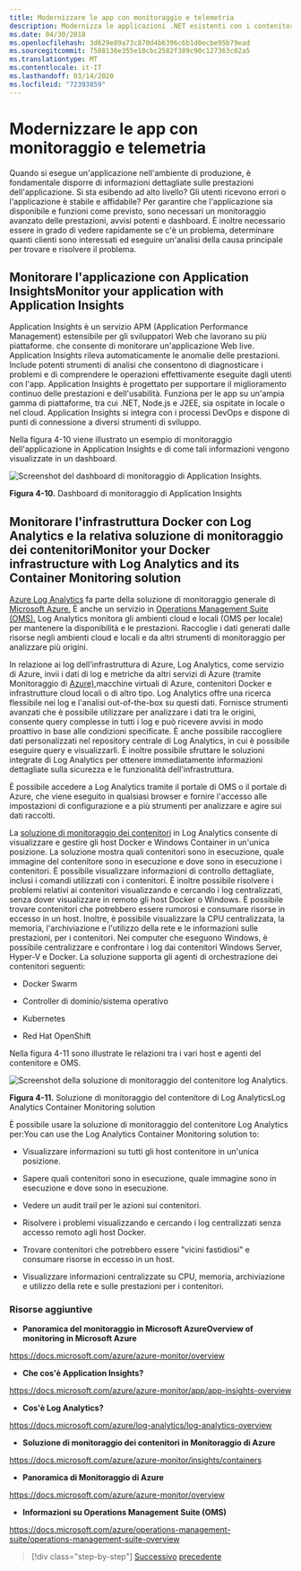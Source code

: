 ```yaml
---
title: Modernizzare le app con monitoraggio e telemetria
description: Modernizza le applicazioni .NET esistenti con i contenitori di Azure Cloud e Windows . Modernizza le tue app con monitoraggio e telemetria
ms.date: 04/30/2018
ms.openlocfilehash: 3d629e89a73c870d4b6396c6b1d0ecbe95b79ead
ms.sourcegitcommit: 7588136e355e10cbc2582f389c90c127363c02a5
ms.translationtype: MT
ms.contentlocale: it-IT
ms.lasthandoff: 03/14/2020
ms.locfileid: "72393859"
---
```

# <a name="modernize-your-apps-with-monitoring-and-telemetry"></a>Modernizzare le app con monitoraggio e telemetria

Quando si esegue un'applicazione nell'ambiente di produzione, è fondamentale disporre di informazioni dettagliate sulle prestazioni dell'applicazione. Si sta esibendo ad alto livello? Gli utenti ricevono errori o l'applicazione è stabile e affidabile? Per garantire che l'applicazione sia disponibile e funzioni come previsto, sono necessari un monitoraggio avanzato delle prestazioni, avvisi potenti e dashboard. È inoltre necessario essere in grado di vedere rapidamente se c'è un problema, determinare quanti clienti sono interessati ed eseguire un'analisi della causa principale per trovare e risolvere il problema.

## <a name="monitor-your-application-with-application-insights"></a>Monitorare l'applicazione con Application InsightsMonitor your application with Application Insights

Application Insights è un servizio APM (Application Performance Management) estensibile per gli sviluppatori Web che lavorano su più piattaforme. che consente di monitorare un'applicazione Web live. Application Insights rileva automaticamente le anomalie delle prestazioni. Include potenti strumenti di analisi che consentono di diagnosticare i problemi e di comprendere le operazioni effettivamente eseguite dagli utenti con l'app. Application Insights è progettato per supportare il miglioramento continuo delle prestazioni e dell'usabilità. Funziona per le app su un'ampia gamma di piattaforme, tra cui .NET, Node.js e J2EE, sia ospitate in locale o nel cloud. Application Insights si integra con i processi DevOps e dispone di punti di connessione a diversi strumenti di sviluppo.

Nella figura 4-10 viene illustrato un esempio di monitoraggio dell'applicazione in Application Insights e di come tali informazioni vengono visualizzate in un dashboard.

![Screenshot del dashboard di monitoraggio di Application Insights.](./media/modernize-your-apps-with-monitoring-and-telemetry/application-insights-monitoring-dashboard.png)

**Figura 4-10.** Dashboard di monitoraggio di Application Insights

## <a name="monitor-your-docker-infrastructure-with-log-analytics-and-its-container-monitoring-solution"></a>Monitorare l'infrastruttura Docker con Log Analytics e la relativa soluzione di monitoraggio dei contenitoriMonitor your Docker infrastructure with Log Analytics and its Container Monitoring solution

[Azure Log Analytics](https://docs.microsoft.com/azure/log-analytics/log-analytics-overview) fa parte della soluzione di monitoraggio generale di [Microsoft Azure.](https://docs.microsoft.com/azure/monitoring-and-diagnostics/monitoring-overview) È anche un servizio in [Operations Management Suite (OMS).](https://docs.microsoft.com/azure/operations-management-suite/operations-management-suite-overview) Log Analytics monitora gli ambienti cloud e locali (OMS per locale) per mantenere la disponibilità e le prestazioni. Raccoglie i dati generati dalle risorse negli ambienti cloud e locali e da altri strumenti di monitoraggio per analizzare più origini.

In relazione ai log dell'infrastruttura di Azure, Log Analytics, come servizio di Azure, invii i dati di log e metriche da altri servizi di Azure (tramite Monitoraggio di [Azure),](https://docs.microsoft.com/azure/monitoring-and-diagnostics/monitoring-overview-azure-monitor)macchine virtuali di Azure, contenitori Docker e infrastrutture cloud locali o di altro tipo. Log Analytics offre una ricerca flessibile nei log e l'analisi out-of-the-box su questi dati. Fornisce strumenti avanzati che è possibile utilizzare per analizzare i dati tra le origini, consente query complesse in tutti i log e può ricevere avvisi in modo proattivo in base alle condizioni specificate. È anche possibile raccogliere dati personalizzati nel repository centrale di Log Analytics, in cui è possibile eseguire query e visualizzarli. È inoltre possibile sfruttare le soluzioni integrate di Log Analytics per ottenere immediatamente informazioni dettagliate sulla sicurezza e le funzionalità dell'infrastruttura.

È possibile accedere a Log Analytics tramite il portale di OMS o il portale di Azure, che viene eseguito in qualsiasi browser e fornire l'accesso alle impostazioni di configurazione e a più strumenti per analizzare e agire sui dati raccolti.

La [soluzione di monitoraggio dei contenitori](https://docs.microsoft.com/azure/log-analytics/log-analytics-containers) in Log Analytics consente di visualizzare e gestire gli host Docker e Windows Container in un'unica posizione. La soluzione mostra quali contenitori sono in esecuzione, quale immagine del contenitore sono in esecuzione e dove sono in esecuzione i contenitori. È possibile visualizzare informazioni di controllo dettagliate, inclusi i comandi utilizzati con i contenitori. È inoltre possibile risolvere i problemi relativi ai contenitori visualizzando e cercando i log centralizzati, senza dover visualizzare in remoto gli host Docker o Windows. È possibile trovare contenitori che potrebbero essere rumorosi e consumare risorse in eccesso in un host. Inoltre, è possibile visualizzare la CPU centralizzata, la memoria, l'archiviazione e l'utilizzo della rete e le informazioni sulle prestazioni, per i contenitori. Nei computer che eseguono Windows, è possibile centralizzare e confrontare i log dai contenitori Windows Server, Hyper-V e Docker. La soluzione supporta gli agenti di orchestrazione dei contenitori seguenti:

- Docker Swarm

- Controller di dominio/sistema operativo

- Kubernetes

- Red Hat OpenShift

Nella figura 4-11 sono illustrate le relazioni tra i vari host e agenti del contenitore e OMS.

![Screenshot della soluzione di monitoraggio del contenitore log Analytics.](./media/modernize-your-apps-with-monitoring-and-telemetry/log-analytics-container-monitoring-solution.png)

**Figura 4-11.** Soluzione di monitoraggio del contenitore di Log AnalyticsLog Analytics Container Monitoring solution

È possibile usare la soluzione di monitoraggio del contenitore Log Analytics per:You can use the Log Analytics Container Monitoring solution to:

- Visualizzare informazioni su tutti gli host contenitore in un'unica posizione.

- Sapere quali contenitori sono in esecuzione, quale immagine sono in esecuzione e dove sono in esecuzione.

- Vedere un audit trail per le azioni sui contenitori.

- Risolvere i problemi visualizzando e cercando i log centralizzati senza accesso remoto agli host Docker.

- Trovare contenitori che potrebbero essere "vicini fastidiosi" e consumare risorse in eccesso in un host.

- Visualizzare informazioni centralizzate su CPU, memoria, archiviazione e utilizzo della rete e sulle prestazioni per i contenitori.

### <a name="additional-resources"></a>Risorse aggiuntive

- **Panoramica del monitoraggio in Microsoft AzureOverview of monitoring in Microsoft Azure**

<https://docs.microsoft.com/azure/azure-monitor/overview>

- **Che cos'è Application Insights?**

<https://docs.microsoft.com/azure/azure-monitor/app/app-insights-overview>

- **Cos'è Log Analytics?**

<https://docs.microsoft.com/azure/log-analytics/log-analytics-overview>

- **Soluzione di monitoraggio dei contenitori in Monitoraggio di Azure**

<https://docs.microsoft.com/azure/azure-monitor/insights/containers>

- **Panoramica di Monitoraggio di Azure**

<https://docs.microsoft.com/azure/azure-monitor/overview>

- **Informazioni su Operations Management Suite (OMS)**

<https://docs.microsoft.com/azure/operations-management-suite/operations-management-suite-overview>

>[!div class="step-by-step"]
>[Successivo](build-resilient-services-ready-for-the-cloud-embrace-transient-failures-in-the-cloud.md)
>[precedente](life-cycle-ci-cd-pipelines-devops-tools.md)
